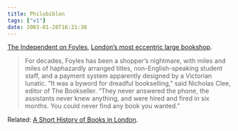 ```yaml
---
title: Philobiblon
tags: ["v1"]
date: 2003-01-28T16:21:38
---
```


[The Independent on Foyles][1], [London&#8217;s most eccentric large bookshop][2].

> For decades, Foyles has been a shopper&#8217;s nightmare, with miles and miles of haphazardly arranged titles, non-English-speaking student staff, and a payment system apparently designed by a Victorian lunatic. &#8220;It was a byword for dreadful bookselling,&#8221; said Nicholas Clee, editor of The Bookseller. &#8220;They never answered the phone, the assistants never knew anything, and were hired and fired in six months. You could never find any book you wanted.&#8221;

Related: [A Short History of Books in London][3].

[1]: http://www.independent.co.uk/story.jsp?story=371917 "Independent: Still driving customers up the wall after 100 years: Foyles, the bookshop that time forgot"
[2]: http://www.foyles.co.uk/ "Foyles (W&G Foyle Ltd)"
[3]: http://www.skoob.com/webzine/londbook.htm "Skoob Russell Square: A Short History of Books in London (Reproduced from London: An Encyclopaedia edited by William Kent)"
